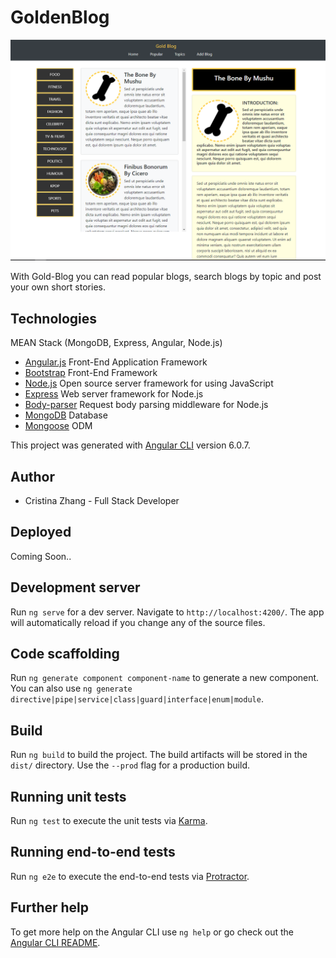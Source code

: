 # GoldenBlog

![alt text](src/assets/images/app.PNG)

With Gold-Blog you can read popular blogs, search blogs by topic and post your own short stories.

## Technologies

MEAN Stack (MongoDB, Express, Angular, Node.js)
* [Angular.js](https://angularjs.org/) Front-End Application Framework
* [Bootstrap](https://getbootstrap.com/) Front-End Framework
* [Node.js](https://nodejs.org/en/) Open source server framework for using JavaScript
* [Express](https://www.npmjs.com/package/express) Web server framework for Node.js
* [Body-parser](https://www.npmjs.com/package/body-parser) Request body parsing middleware for Node.js
* [MongoDB](https://www.mongodb.com/) Database
* [Mongoose](http://mongoosejs.com/) ODM

This project was generated with [Angular CLI](https://github.com/angular/angular-cli) version 6.0.7.

## Author

* Cristina Zhang - Full Stack Developer

## Deployed

Coming Soon..

## Development server

Run `ng serve` for a dev server. Navigate to `http://localhost:4200/`. The app will automatically reload if you change any of the source files.

## Code scaffolding

Run `ng generate component component-name` to generate a new component. You can also use `ng generate directive|pipe|service|class|guard|interface|enum|module`.

## Build

Run `ng build` to build the project. The build artifacts will be stored in the `dist/` directory. Use the `--prod` flag for a production build.

## Running unit tests

Run `ng test` to execute the unit tests via [Karma](https://karma-runner.github.io).

## Running end-to-end tests

Run `ng e2e` to execute the end-to-end tests via [Protractor](http://www.protractortest.org/).

## Further help

To get more help on the Angular CLI use `ng help` or go check out the [Angular CLI README](https://github.com/angular/angular-cli/blob/master/README.md).

